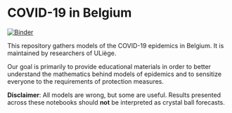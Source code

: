 # COVID-19 in Belgium

[![Binder](https://mybinder.org/badge_logo.svg)](https://mybinder.org/v2/gh/glouppe/covid19be/master)

This repository gathers models of the COVID-19 epidemics in Belgium. It is maintained by researchers of ULiège. 

Our goal is primarily to provide educational materials in order to better understand the mathematics behind models of epidemics and to sensitize everyone to the requirements of protection measures. 

**Disclaimer**: All models are wrong, but some are useful. Results presented across these notebooks should **not** be interpreted as crystal ball forecasts. 

